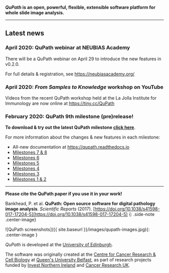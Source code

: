 <!-- ![]({{ site.baseurl }}/images/qupath-banner.jpg){: .center-image .max-width-100 } -->

<!-- ## QuPath -->

**_QuPath_ is an open, powerful, flexible, extensible software platform for whole slide image analysis.**

----

## Latest news

### April 2020: QuPath webinar at NEUBIAS Academy
There will be a QuPath webinar on April 29 to introduce the new features in v0.2.0.

For full details & registration, see https://neubiasacademy.org/

### April 2020: *From Samples to Knowledge* workshop on YouTube
Videos from the recent QuPath workshop held at the La Jolla Institute for Immunology are now online at https://tiny.cc/QuPath

### February 2020: QuPath 9th milestone (pre)release!

**To download & try out the latest QuPath milestone [click here](https://github.com/qupath/qupath/releases/latest)**.

For more information about the changes & new features in each milestone:
* All-new documentation at https://qupath.readthedocs.io
* [Milestones 7 & 8](https://petebankhead.github.io/qupath/2019/12/10/eighth-milestone.html)
* [Milestones 6](https://petebankhead.github.io/qupath/2019/11/17/sixth-milestone.html)
* [Milestones 5](https://petebankhead.github.io/qupath/2019/11/02/fifth-milestone.html)
* [Milestones 4](https://petebankhead.github.io/qupath/2019/08/20/fourth-milestone.html)
* [Milestones 3](https://petebankhead.github.io/qupath/2019/07/25/third-milestone.html)
* [Milestones 1 & 2](QuPath-v0.2.0)

----
**Please cite the QuPath paper if you use it in your work!**

Bankhead, P. et al. **QuPath: Open source software for digital pathology image analysis**. _Scientific Reports_ (2017). [https://doi.org/10.1038/s41598-017-17204-5](https://doi.org/10.1038/s41598-017-17204-5)
{: .side-note .center-image}

![QuPath screenshots]({{ site.baseurl }}/images/qupath-images.jpg){: .center-image }
<!-- http://creativecommons.org/licenses/by/4.0/ -->

_QuPath_ is developed at the <a href="https://www.ed.ac.uk/pathology">University of Edinburgh</a>.

The software was originally created at the <a href="http://www.qub.ac.uk/research-centres/CentreforCancerResearchCellBiology/">Centre for Cancer Research & Cell Biology</a> at <a href="http://www.qub.ac.uk">Queen's University Belfast</a>, as part of research projects funded by <a href="http://www.investni.com">Invest Northern Ireland</a> and <a href="http://www.cancerresearchuk.org">Cancer Research UK</a>.
